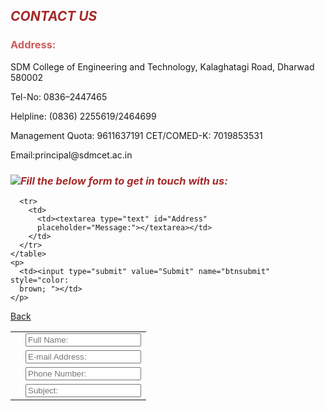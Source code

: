<!DOCTYPE html>
<html lang="en">
<head>
  <meta charset="UTF-8">
  <meta name="viewport" content="width=device-width, initial-scale=1.0">
  <title>Contact Page</title>
  <script>
    function validateForm() {
      let fullName = document.getElementById("FullName").value;
      let email = document.getElementById("Email").value;
      let phoneNumber = document.getElementById("number").value;
      let subject = document.getElementById("subject").value;
      let message = document.getElementById("Address").value;

      if (fullName === "") {
        alert("Please enter your full name");
        return false;
      }

      if (email === "") {
        alert("Please enter your email address");
        return false;
      }

      if (!validateEmail(email)) {
        alert("Invalid email address");
        return false;
      }

      if (phoneNumber === ""||phoneNumber.length<10) {
        alert("Please enter a valid phone number");
        return false;
      }

      if (subject === "") {
        alert("Please enter a subject");
        return false;
      }

      if (message === "") {
        alert("Please enter a message");
        return false;
      }

      return true;
    }

    function validateEmail(email) {
      const re = /^[a-zA-Z0-9._%+-]+@[a-zA-Z0-9.-]+\.[a-zA-Z]{2,}$/;
      return re.test(email);
    }
  </script>
</head>
<body>
  <h2 style="color: brown; font-style: italic;">CONTACT US</h2>

  <h3 style="color: indianred;">Address:</h3>
  <p>SDM College of Engineering and Technology,
  Kalaghatagi Road, Dharwad 580002</p>
  <P> Tel-No: 0836–2447465</P>
  <p>Helpline: (0836) 2255619/2464699</p>
  Management Quota: 9611637191
  CET/COMED-K: 7019853531
  <p>Email:principal@sdmcet.ac.in</p>

  <form action="Verifylogin.php" method="post" onsubmit="return validateForm()">
    <img src="C:\Users\siris\OneDrive\Pictures\download (2).jpg" style="float: left;">
    <h3 style="color: brown; font-style: italic;"> Fill the below form to get in touch 
    with us: </h3>
    <table>
      <tr>
        <td>
          <td><input type="text" id="FullName" placeholder="Full Name:" 
          required/></td>
        </td>
      </tr>
      <tr>
        <td>
          <td><input type="email" id="Email" placeholder="E-mail Address:" 
          required/></td>
        </td>
      </tr>
      <tr>
        <td>
          <td><input type="number" id="number" placeholder="Phone Number:" 
          required/></td>
        </td>
      </tr>
      <tr>
        <td>
          <td><input type="text" id="subject" placeholder="Subject:" 
          required/></td>
        </td>
      </tr>

      <tr>
        <td>
          <td><textarea type="text" id="Address" 
          placeholder="Message:"></textarea></td>
        </td>
      </tr>
    </table>
    <p>
      <td><input type="submit" value="Submit" name="btnsubmit" style="color: 
      brown; "></td>
    </p>
  </form>
  <p>
    <a href="MainPage.html">Back</a>
  </p>
</body>
</html>
